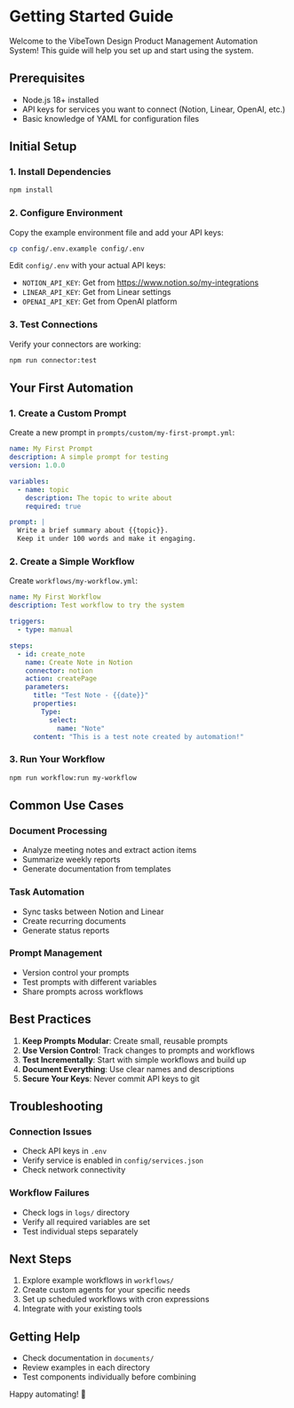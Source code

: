 # Getting Started Guide

Welcome to the VibeTown Design Product Management Automation System! This guide will help you set up and start using the system.

## Prerequisites

- Node.js 18+ installed
- API keys for services you want to connect (Notion, Linear, OpenAI, etc.)
- Basic knowledge of YAML for configuration files

## Initial Setup

### 1. Install Dependencies

```bash
npm install
```

### 2. Configure Environment

Copy the example environment file and add your API keys:

```bash
cp config/.env.example config/.env
```

Edit `config/.env` with your actual API keys:
- `NOTION_API_KEY`: Get from https://www.notion.so/my-integrations
- `LINEAR_API_KEY`: Get from Linear settings
- `OPENAI_API_KEY`: Get from OpenAI platform

### 3. Test Connections

Verify your connectors are working:

```bash
npm run connector:test
```

## Your First Automation

### 1. Create a Custom Prompt

Create a new prompt in `prompts/custom/my-first-prompt.yml`:

```yaml
name: My First Prompt
description: A simple prompt for testing
version: 1.0.0

variables:
  - name: topic
    description: The topic to write about
    required: true

prompt: |
  Write a brief summary about {{topic}}.
  Keep it under 100 words and make it engaging.
```

### 2. Create a Simple Workflow

Create `workflows/my-workflow.yml`:

```yaml
name: My First Workflow
description: Test workflow to try the system

triggers:
  - type: manual

steps:
  - id: create_note
    name: Create Note in Notion
    connector: notion
    action: createPage
    parameters:
      title: "Test Note - {{date}}"
      properties:
        Type:
          select:
            name: "Note"
      content: "This is a test note created by automation!"
```

### 3. Run Your Workflow

```bash
npm run workflow:run my-workflow
```

## Common Use Cases

### Document Processing
- Analyze meeting notes and extract action items
- Summarize weekly reports
- Generate documentation from templates

### Task Automation
- Sync tasks between Notion and Linear
- Create recurring documents
- Generate status reports

### Prompt Management
- Version control your prompts
- Test prompts with different variables
- Share prompts across workflows

## Best Practices

1. **Keep Prompts Modular**: Create small, reusable prompts
2. **Use Version Control**: Track changes to prompts and workflows
3. **Test Incrementally**: Start with simple workflows and build up
4. **Document Everything**: Use clear names and descriptions
5. **Secure Your Keys**: Never commit API keys to git

## Troubleshooting

### Connection Issues
- Check API keys in `.env`
- Verify service is enabled in `config/services.json`
- Check network connectivity

### Workflow Failures
- Check logs in `logs/` directory
- Verify all required variables are set
- Test individual steps separately

## Next Steps

1. Explore example workflows in `workflows/`
2. Create custom agents for your specific needs
3. Set up scheduled workflows with cron expressions
4. Integrate with your existing tools

## Getting Help

- Check documentation in `documents/`
- Review examples in each directory
- Test components individually before combining

Happy automating! 🚀 